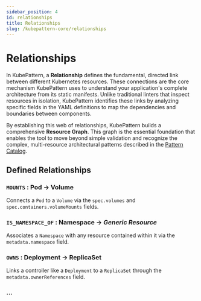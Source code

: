 ```yaml
---
sidebar_position: 4
id: relationships
title: Relationships
slug: /kubepattern-core/relationships
---
```

# Relationships

In KubePattern, a **Relationship** defines the fundamental, directed link between different Kubernetes resources. These connections are the core mechanism KubePattern uses to understand your application's complete architecture from its static manifests. Unlike traditional linters that inspect resources in isolation, KubePattern identifies these links by analyzing specific fields in the YAML definitions to map the dependencies and boundaries between components.

By establishing this web of relationships, KubePattern builds a comprehensive **Resource Graph**. This graph is the essential foundation that enables the tool to move beyond simple validation and recognize the complex, multi-resource architectural patterns described in the [Pattern Catalog](https://github.com/GabrieleGroppo/kubepattern-registry).

## Defined Relationships

### `MOUNTS` : Pod -> Volume

Connects a `Pod` to a `Volume` via the `spec.volumes` and `spec.containers.volumeMounts` fields.

### `IS_NAMESPACE_OF` : Namespace -> *Generic Resource*

Associates a `Namespace` with any resource contained within it via the `metadata.namespace` field.

### `OWNS` : Deployment -> ReplicaSet

Links a controller like a `Deployment` to a `ReplicaSet` through the `metadata.ownerReferences` field.

### ...

